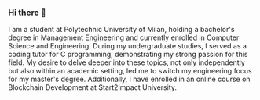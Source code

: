 ### Hi there 👋
I am a student at Polytechnic University of Milan, holding a bachelor's degree in Management Engineering and currently enrolled in Computer Science and Engineering. During my undergraduate studies, I served as a coding tutor for C programming, demonstrating my strong passion for this field. My desire to delve deeper into these topics, not only independently but also within an academic setting, led me to switch my engineering focus for my master's degree. Additionally, I have enrolled in an online course on Blockchain Development at Start2Impact University.

<!--
**ChrisMari4/ChrisMari4** is a ✨ _special_ ✨ repository because its `README.md` (this file) appears on your GitHub profile.

Here are some ideas to get you started:

- 🔭 I’m currently working on ...
- 🌱 I’m currently learning ...
- 👯 I’m looking to collaborate on ...
- 🤔 I’m looking for help with ...
- 💬 Ask me about ...
- 📫 How to reach me: ...
- 😄 Pronouns: ...
- ⚡ Fun fact: ...
-->
